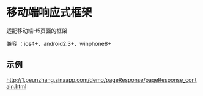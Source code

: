 <h1>移动端响应式框架</h1>
<p>适配移动端H5页面的框架</p>
<p>兼容 ：ios4+、android2.3+、winphone8+</p>
<h2>示例</h2>
<a href="http://1.peunzhang.sinaapp.com/demo/pageResponse/pageResponse_contain.html" target="_blank">http://1.peunzhang.sinaapp.com/demo/pageResponse/pageResponse_contain.html</a>
